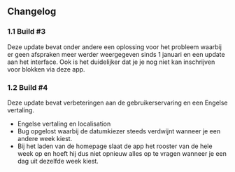 ## Changelog

### 1.1 Build #3

Deze update bevat onder andere een oplossing voor het probleem waarbij er geen afspraken meer werder weergegeven sinds 1 januari en een update aan het interface. Ook is het duidelijker dat je je nog niet kan inschrijven voor blokken via deze app.

### 1.2 Build #4

Deze update bevat verbeteringen aan de gebruikerservaring en een Engelse vertaling.

* Engelse vertaling en localisation
* Bug opgelost waarbij de datumkiezer steeds verdwijnt wanneer je een andere week kiest.
* Bij het laden van de homepage slaat de app het rooster van de hele week op en hoeft hij dus niet opnieuw alles op te vragen wanneer je een dag uit dezelfde week kiest. 
